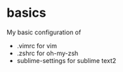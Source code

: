 # basics

My basic configuration of 
* .vimrc for vim
* .zshrc for oh-my-zsh
* sublime-settings for sublime text2
